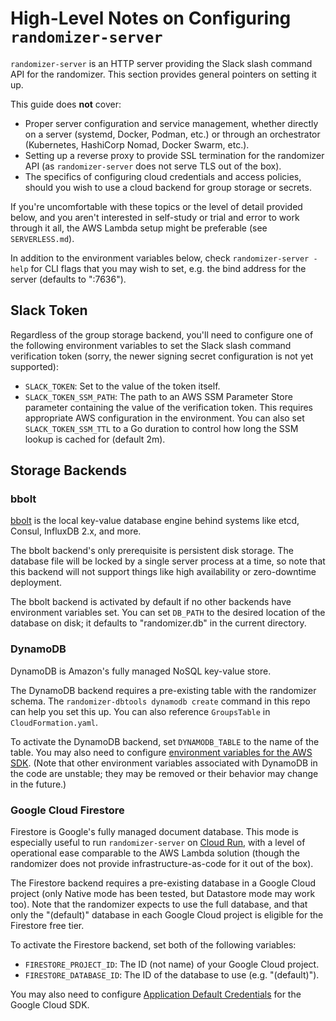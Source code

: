 # High-Level Notes on Configuring `randomizer-server`

`randomizer-server` is an HTTP server providing the Slack slash command API for
the randomizer. This section provides general pointers on setting it up.

This guide does **not** cover:

- Proper server configuration and service management, whether directly on a
  server (systemd, Docker, Podman, etc.) or through an orchestrator
  (Kubernetes, HashiCorp Nomad, Docker Swarm, etc.).
- Setting up a reverse proxy to provide SSL termination for the randomizer API
  (as `randomizer-server` does not serve TLS out of the box).
- The specifics of configuring cloud credentials and access policies, should
  you wish to use a cloud backend for group storage or secrets.

If you're uncomfortable with these topics or the level of detail provided
below, and you aren't interested in self-study or trial and error to work
through it all, the AWS Lambda setup might be preferable (see `SERVERLESS.md`).

In addition to the environment variables below, check `randomizer-server -help`
for CLI flags that you may wish to set, e.g. the bind address for the server
(defaults to ":7636").

## Slack Token

Regardless of the group storage backend, you'll need to configure one of the
following environment variables to set the Slack slash command verification
token (sorry, the newer signing secret configuration is not yet supported):

- `SLACK_TOKEN`: Set to the value of the token itself.
- `SLACK_TOKEN_SSM_PATH`: The path to an AWS SSM Parameter Store parameter
  containing the value of the verification token. This requires appropriate AWS
  configuration in the environment. You can also set `SLACK_TOKEN_SSM_TTL` to a
  Go duration to control how long the SSM lookup is cached for (default 2m).

## Storage Backends

### bbolt

[bbolt][bbolt] is the local key-value database engine behind systems like etcd,
Consul, InfluxDB 2.x, and more.

The bbolt backend's only prerequisite is persistent disk storage. The database
file will be locked by a single server process at a time, so note that this
backend will not support things like high availability or zero-downtime
deployment.

The bbolt backend is activated by default if no other backends have environment
variables set. You can set `DB_PATH` to the desired location of the database on
disk; it defaults to "randomizer.db" in the current directory.

[bbolt]: https://go.etcd.io/bbolt

### DynamoDB

DynamoDB is Amazon's fully managed NoSQL key-value store.

The DynamoDB backend requires a pre-existing table with the randomizer schema.
The `randomizer-dbtools dynamodb create` command in this repo can help you set
this up. You can also reference `GroupsTable` in `CloudFormation.yaml`.

To activate the DynamoDB backend, set `DYNAMODB_TABLE` to the name of the
table. You may also need to configure [environment variables for the AWS
SDK][AWS vars]. (Note that other environment variables associated with DynamoDB
in the code are unstable; they may be removed or their behavior may change in
the future.)

[AWS vars]: https://docs.aws.amazon.com/cli/latest/userguide/cli-configure-envvars.html

### Google Cloud Firestore

Firestore is Google's fully managed document database. This mode is especially
useful to run `randomizer-server` on [Cloud Run][Cloud Run], with a level of
operational ease comparable to the AWS Lambda solution (though the randomizer
does not provide infrastructure-as-code for it out of the box).

The Firestore backend requires a pre-existing database in a Google Cloud
project (only Native mode has been tested, but Datastore mode may work too).
Note that the randomizer expects to use the full database, and that only the
"(default)" database in each Google Cloud project is eligible for the Firestore
free tier.

To activate the Firestore backend, set both of the following variables:

- `FIRESTORE_PROJECT_ID`: The ID (not name) of your Google Cloud project.
- `FIRESTORE_DATABASE_ID`: The ID of the database to use (e.g. "(default)").

You may also need to configure [Application Default Credentials][ADC] for the
Google Cloud SDK.

[Cloud Run]: https://cloud.google.com/run
[ADC]: https://cloud.google.com/docs/authentication/application-default-credentials
